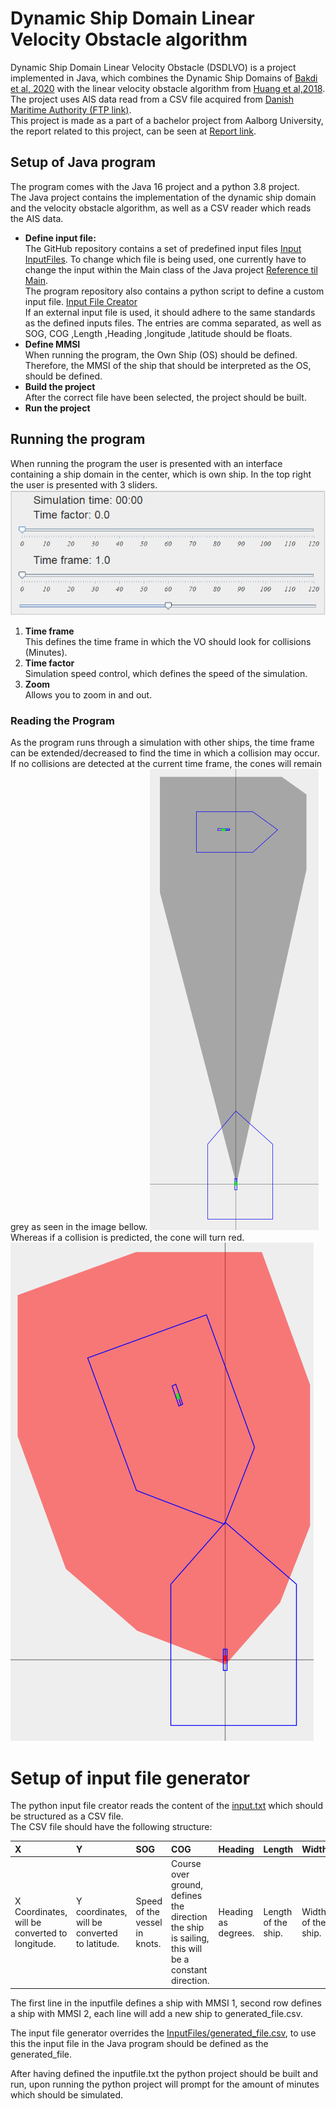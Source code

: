 # Dynamic Ship Domain Linear Velocity Obstacle algorithm
Dynamic Ship Domain Linear Velocity Obstacle (DSDLVO) is a project implemented in Java, which combines the Dynamic Ship Domains of [Bakdi et al, 2020](https://www.mdpi.com/2077-1312/8/1/5) with the linear velocity obstacle algorithm from [Huang et al,2018](https://www.sciencedirect.com/science/article/abs/pii/S0029801818300015). <br>
The project uses AIS data read from a CSV file acquired from [Danish Maritime Authority (FTP link)](ftp://ftp.ais.dk/ais_data/). <br>
This project is made as a part of a bachelor project from Aalborg University, the report related to this project, can be seen at [Report link](https://www.youtube.com/watch?v=dQw4w9WgXcQ).

## Setup of Java program
The program comes with the Java 16 project and a python 3.8 project.<br>
The Java project contains the implementation of the dynamic ship domain and the velocity obstacle algorithm, as well as a CSV reader which reads the AIS data.

* **Define input file:**<br>
  The GitHub repository contains a set of predefined input files [Input InputFiles](https://github.com/dkalaxdk/P6-Projekt/tree/master/InputFiles). To change which file is being used, one currently have to change the input within the Main class of the Java project [Reference til Main](https://www.youtube.com/watch?v=dQw4w9WgXcQ). <br>
  The program repository also contains a python script to define a custom input file. [Input File Creator](#setup-of-input-file-generator)<br>
  If an external input file is used, it should adhere to the same standards as the defined inputs files. The entries are comma separated, as well as SOG, COG ,Length ,Heading ,longitude ,latitude should be floats.
* **Define MMSI**<br>
  When running the program, the Own Ship (OS) should be defined. Therefore, the MMSI of the ship that should be interpreted as the OS, should be defined.
* **Build the project**<br>
  After the correct file have been selected, the project should be built. <br>
* **Run the project**



## Running the program
When running the program the user is presented with an interface containing a ship domain in the center, which is own ship. In the top right the user is presented with 3 sliders.
![Program controls](readMeAssets/Controls.PNG)
1. **Time frame** <br> This defines the time frame in which the VO should look for collisions (Minutes).
2. **Time factor** <br> Simulation speed control, which defines the speed of the simulation.
3. **Zoom** <br> Allows you to zoom in and out.

### Reading the Program
As the program runs through a simulation with other ships, the time frame can be extended/decreased to find the time in which a collision may occur. <br>
If no collisions are detected at the current time frame, the cones will remain grey as seen in the image bellow.
![GreyCone](readMeAssets/crossing_no_collision.png) <br>
Whereas if a collision is predicted, the cone will turn red.<br>
![RedCone](readMeAssets/crossing_collision.png)



# Setup of input file generator

The python input file creator reads the content of the [input.txt](https://github.com/dkalaxdk/P6-Projekt/blob/master/DataGenerator/input.txt) which should be structured as a CSV file. <br>
The CSV file should have the following structure: <br>

**X**|**Y**|**SOG**|**COG**|**Heading**|**Length**|**Width**
:-----|:-----|:-----|:-----|:-----|:-----|:-----
X Coordinates, will be converted to longitude. |Y coordinates, will be converted to latitude. |Speed of the vessel in knots.| Course over ground, defines the direction the ship is sailing, this will be a constant direction. | Heading as degrees.| Length of the ship. | Width of the ship.<br>

The first line in the inputfile defines a ship with MMSI 1, second row defines a ship with MMSI 2, each line will add a new ship to generated_file.csv. <br>

The input file generator overrides the [InputFiles/generated_file.csv](https://github.com/dkalaxdk/P6-Projekt/blob/master/InputFiles/generated_file.csv), to use this the input file in the Java program should be defined as the generated_file. <br>

After having defined the inputfile.txt the python project should be built and run, upon running the python project will prompt for the amount of minutes which should be simulated.
